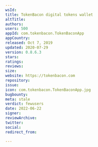 ```yaml
---
wsId: 
title: TokenBacon digital tokens wallet
altTitle: 
authors: 
users: 500
appId: com.tokenbacon.TokenBaconApp
appCountry: 
released: Oct 7, 2019
updated: 2020-07-29
version: 0.8.6.3
stars: 
ratings: 
reviews: 
size: 
website: https://tokenbacon.com
repository: 
issue: 
icon: com.tokenbacon.TokenBaconApp.jpg
bugbounty: 
meta: stale
verdict: fewusers
date: 2022-06-22
signer: 
reviewArchive: 
twitter: 
social: 
redirect_from: 

---
```


